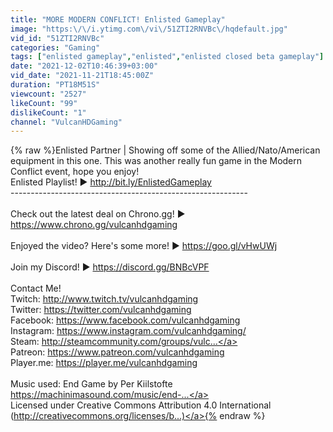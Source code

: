 ```yaml
---
title: "MORE MODERN CONFLICT! Enlisted Gameplay"
image: "https:\/\/i.ytimg.com\/vi\/51ZTI2RNVBc\/hqdefault.jpg"
vid_id: "51ZTI2RNVBc"
categories: "Gaming"
tags: ["enlisted gameplay","enlisted","enlisted closed beta gameplay"]
date: "2021-12-02T10:46:39+03:00"
vid_date: "2021-11-21T18:45:00Z"
duration: "PT18M51S"
viewcount: "2527"
likeCount: "99"
dislikeCount: "1"
channel: "VulcanHDGaming"
---
```

{% raw %}Enlisted Partner | Showing off some of the Allied/Nato/American equipment in this one. This was another really fun game in the Modern Conflict event, hope you enjoy!<br />Enlisted Playlist! ► <a rel="nofollow" target="blank" href="http://bit.ly/EnlistedGameplay">http://bit.ly/EnlistedGameplay</a><br />-----------------------------------------------------------<br /><br />Check out the latest deal on Chrono.gg! ► <a rel="nofollow" target="blank" href="https://www.chrono.gg/vulcanhdgaming">https://www.chrono.gg/vulcanhdgaming</a><br /><br />Enjoyed the video? Here's some more! ► <a rel="nofollow" target="blank" href="https://goo.gl/vHwUWj">https://goo.gl/vHwUWj</a><br /><br />Join my Discord! ► <a rel="nofollow" target="blank" href="https://discord.gg/BNBcVPF">https://discord.gg/BNBcVPF</a><br /><br />Contact Me!<br />Twitch: <a rel="nofollow" target="blank" href="http://www.twitch.tv/vulcanhdgaming">http://www.twitch.tv/vulcanhdgaming</a><br />Twitter: <a rel="nofollow" target="blank" href="https://twitter.com/vulcanhdgaming">https://twitter.com/vulcanhdgaming</a><br />Facebook: <a rel="nofollow" target="blank" href="https://www.facebook.com/vulcanhdgaming">https://www.facebook.com/vulcanhdgaming</a><br />Instagram: <a rel="nofollow" target="blank" href="https://www.instagram.com/vulcanhdgaming/">https://www.instagram.com/vulcanhdgaming/</a><br />Steam: <a rel="nofollow" target="blank" href="http://steamcommunity.com/groups/vulc...">http://steamcommunity.com/groups/vulc...</a><br />Patreon: <a rel="nofollow" target="blank" href="https://www.patreon.com/vulcanhdgaming">https://www.patreon.com/vulcanhdgaming</a><br />Player.me: <a rel="nofollow" target="blank" href="https://player.me/vulcanhdgaming">https://player.me/vulcanhdgaming</a><br /><br />Music used: End Game by Per Kiilstofte<br /><a rel="nofollow" target="blank" href="https://machinimasound.com/music/end-...">https://machinimasound.com/music/end-...</a><br />Licensed under Creative Commons Attribution 4.0 International<br />(<a rel="nofollow" target="blank" href="http://creativecommons.org/licenses/b...)">http://creativecommons.org/licenses/b...)</a>{% endraw %}
